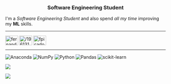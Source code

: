 

<h3 align="center">Software Engineering Student</h3>

I'm a *Software Engineering Student* and also spend *all my time* improving my **ML** skills.

<hr>

<p align="left">
<a href="https://linkedin.com/in/fernando-picado-019405231" target="_blank"><img align="center" src="https://raw.githubusercontent.com/rahuldkjain/github-profile-readme-generator/master/src/images/icons/Social/linked-in-alt.svg" alt="fernando-picado-019405231" height="30" width="40" /></a>
<a href="https://stackoverflow.com/users/19613109/fernando" target="_blank"><img align="center" src="https://raw.githubusercontent.com/rahuldkjain/github-profile-readme-generator/master/src/images/icons/Social/stack-overflow.svg" alt="/19613109/fernando" height="30" width="40" /></a>
<a href="https://instagram.com/fpicado1" target="_blank"><img align="center" src="https://raw.githubusercontent.com/rahuldkjain/github-profile-readme-generator/master/src/images/icons/Social/instagram.svg" alt="fpicado1" height="30" width="40" /></a>
</p>
<hr>

![Anaconda](https://img.shields.io/badge/Anaconda-%2344A833.svg?style=for-the-badge&logo=anaconda&logoColor=white) ![NumPy](https://img.shields.io/badge/numpy-%23013243.svg?style=for-the-badge&logo=numpy&logoColor=white) ![Python](https://img.shields.io/badge/python-3670A0?style=for-the-badge&logo=python&logoColor=ffdd54) ![Pandas](https://img.shields.io/badge/pandas-%23150458.svg?style=for-the-badge&logo=pandas&logoColor=white)
![scikit-learn](https://img.shields.io/badge/scikit--learn-%23F7931E.svg?style=for-the-badge&logo=scikit-learn&logoColor=white)


![](http://github-profile-summary-cards.vercel.app/api/cards/repos-per-language?username=ferpicado&theme=2077)


[![](https://visitcount.itsvg.in/api?id=Ferpicado&icon=0&color=0)](https://visitcount.itsvg.in)

<!-- ![NodeJS](https://img.shields.io/badge/node.js-6DA55F?style=for-the-badge&logo=node.js&logoColor=white) -->
<!-- ![Java](https://img.shields.io/badge/java-%23ED8B00.svg?style=for-the-badge&logo=java&logoColor=white)  -->
